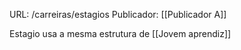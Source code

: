 URL: /carreiras/estagios
Publicador: [[Publicador A]]

Estagio usa a mesma estrutura de  [[Jovem aprendiz]]
